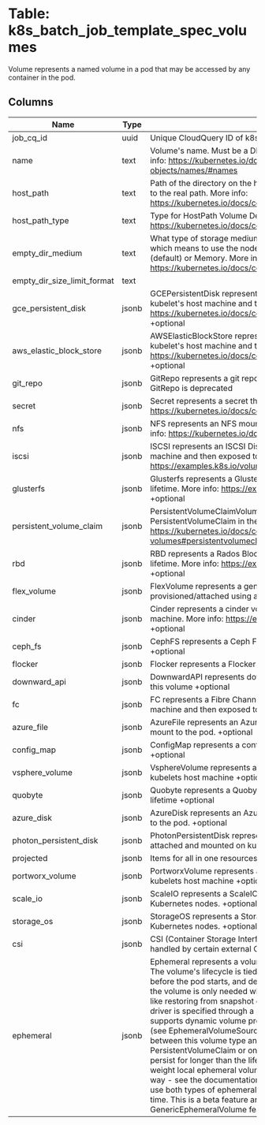 
# Table: k8s_batch_job_template_spec_volumes
Volume represents a named volume in a pod that may be accessed by any container in the pod.
## Columns
| Name        | Type           | Description  |
| ------------- | ------------- | -----  |
|job_cq_id|uuid|Unique CloudQuery ID of k8s_batch_jobs table (FK)|
|name|text|Volume's name. Must be a DNS_LABEL and unique within the pod. More info: https://kubernetes.io/docs/concepts/overview/working-with-objects/names/#names|
|host_path|text|Path of the directory on the host. If the path is a symlink, it will follow the link to the real path. More info: https://kubernetes.io/docs/concepts/storage/volumes#hostpath|
|host_path_type|text|Type for HostPath Volume Defaults to "" More info: https://kubernetes.io/docs/concepts/storage/volumes#hostpath +optional|
|empty_dir_medium|text|What type of storage medium should back this directory. The default is "" which means to use the node's default medium. Must be an empty string (default) or Memory. More info: https://kubernetes.io/docs/concepts/storage/volumes#emptydir +optional|
|empty_dir_size_limit_format|text||
|gce_persistent_disk|jsonb|GCEPersistentDisk represents a GCE Disk resource that is attached to a kubelet's host machine and then exposed to the pod. More info: https://kubernetes.io/docs/concepts/storage/volumes#gcepersistentdisk +optional|
|aws_elastic_block_store|jsonb|AWSElasticBlockStore represents an AWS Disk resource that is attached to a kubelet's host machine and then exposed to the pod. More info: https://kubernetes.io/docs/concepts/storage/volumes#awselasticblockstore +optional|
|git_repo|jsonb|GitRepo represents a git repository at a particular revision. DEPRECATED: GitRepo is deprecated|
|secret|jsonb|Secret represents a secret that should populate this volume. More info: https://kubernetes.io/docs/concepts/storage/volumes#secret +optional|
|nfs|jsonb|NFS represents an NFS mount on the host that shares a pod's lifetime More info: https://kubernetes.io/docs/concepts/storage/volumes#nfs +optional|
|iscsi|jsonb|ISCSI represents an ISCSI Disk resource that is attached to a kubelet's host machine and then exposed to the pod. More info: https://examples.k8s.io/volumes/iscsi/README.md +optional|
|glusterfs|jsonb|Glusterfs represents a Glusterfs mount on the host that shares a pod's lifetime. More info: https://examples.k8s.io/volumes/glusterfs/README.md +optional|
|persistent_volume_claim|jsonb|PersistentVolumeClaimVolumeSource represents a reference to a PersistentVolumeClaim in the same namespace. More info: https://kubernetes.io/docs/concepts/storage/persistent-volumes#persistentvolumeclaims +optional|
|rbd|jsonb|RBD represents a Rados Block Device mount on the host that shares a pod's lifetime. More info: https://examples.k8s.io/volumes/rbd/README.md +optional|
|flex_volume|jsonb|FlexVolume represents a generic volume resource that is provisioned/attached using an exec based plugin. +optional|
|cinder|jsonb|Cinder represents a cinder volume attached and mounted on kubelets host machine. More info: https://examples.k8s.io/mysql-cinder-pd/README.md +optional|
|ceph_fs|jsonb|CephFS represents a Ceph FS mount on the host that shares a pod's lifetime +optional|
|flocker|jsonb|Flocker represents a Flocker volume attached to a kubelet's host machine|
|downward_api|jsonb|DownwardAPI represents downward API about the pod that should populate this volume +optional|
|fc|jsonb|FC represents a Fibre Channel resource that is attached to a kubelet's host machine and then exposed to the pod. +optional|
|azure_file|jsonb|AzureFile represents an Azure File Service mount on the host and bind mount to the pod. +optional|
|config_map|jsonb|ConfigMap represents a configMap that should populate this volume +optional|
|vsphere_volume|jsonb|VsphereVolume represents a vSphere volume attached and mounted on kubelets host machine +optional|
|quobyte|jsonb|Quobyte represents a Quobyte mount on the host that shares a pod's lifetime +optional|
|azure_disk|jsonb|AzureDisk represents an Azure Data Disk mount on the host and bind mount to the pod. +optional|
|photon_persistent_disk|jsonb|PhotonPersistentDisk represents a PhotonController persistent disk attached and mounted on kubelets host machine|
|projected|jsonb|Items for all in one resources secrets, configmaps, and downward API|
|portworx_volume|jsonb|PortworxVolume represents a portworx volume attached and mounted on kubelets host machine +optional|
|scale_io|jsonb|ScaleIO represents a ScaleIO persistent volume attached and mounted on Kubernetes nodes. +optional|
|storage_os|jsonb|StorageOS represents a StorageOS volume attached and mounted on Kubernetes nodes. +optional|
|csi|jsonb|CSI (Container Storage Interface) represents ephemeral storage that is handled by certain external CSI drivers (Beta feature). +optional|
|ephemeral|jsonb|Ephemeral represents a volume that is handled by a cluster storage driver. The volume's lifecycle is tied to the pod that defines it - it will be created before the pod starts, and deleted when the pod is removed.  Use this if: a) the volume is only needed while the pod runs, b) features of normal volumes like restoring from snapshot or capacity    tracking are needed, c) the storage driver is specified through a storage class, and d) the storage driver supports dynamic volume provisioning through    a PersistentVolumeClaim (see EphemeralVolumeSource for more    information on the connection between this volume type    and PersistentVolumeClaim).  Use PersistentVolumeClaim or one of the vendor-specific APIs for volumes that persist for longer than the lifecycle of an individual pod.  Use CSI for light-weight local ephemeral volumes if the CSI driver is meant to be used that way - see the documentation of the driver for more information.  A pod can use both types of ephemeral volumes and persistent volumes at the same time.  This is a beta feature and only available when the GenericEphemeralVolume feature gate is enabled.  +optional|
